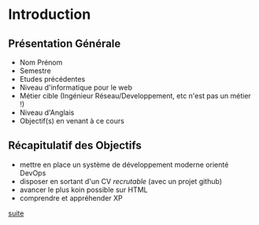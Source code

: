 # Introduction
## Présentation Générale
* Nom Prénom
* Semestre
* Etudes précédentes
* Niveau d'informatique pour le web
* Métier cible (Ingénieur Réseau/Developpement, etc n'est pas un métier !)
* Niveau d'Anglais
* Objectif(s) en venant à ce cours

## Récapitulatif des Objectifs

* mettre en place un système de développement moderne orienté DevOps
* disposer en sortant d'un CV *recrutable* (avec un projet github)
* avancer le plus koin possible sur HTML
* comprendre et appréhender XP


[suite](./02-ingenieur.md)
